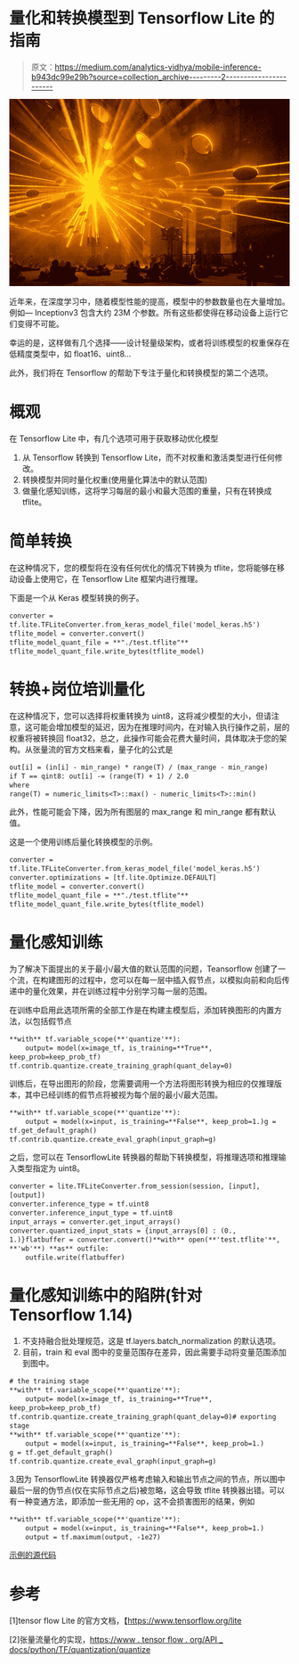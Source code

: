 # 量化和转换模型到 Tensorflow Lite 的指南

> 原文：<https://medium.com/analytics-vidhya/mobile-inference-b943dc99e29b?source=collection_archive---------2----------------------->

![](img/2482c1ca89341323bb8e2060691238cd.png)

近年来，在深度学习中，随着模型性能的提高，模型中的参数数量也在大量增加。例如— Inceptionv3 包含大约 23M 个参数。所有这些都使得在移动设备上运行它们变得不可能。

幸运的是，这样做有几个选择——设计轻量级架构，或者将训练模型的权重保存在低精度类型中，如 float16、uint8…

此外，我们将在 Tensorflow 的帮助下专注于量化和转换模型的第二个选项。

# 概观

在 Tensorflow Lite 中，有几个选项可用于获取移动优化模型

1.  从 Tensorflow 转换到 Tensorflow Lite，而不对权重和激活类型进行任何修改。
2.  转换模型并同时量化权重(使用量化算法中的默认范围)
3.  做量化感知训练，这将学习每层的最小和最大范围的重量，只有在转换成 tflite。

# 简单转换

在这种情况下，您的模型将在没有任何优化的情况下转换为 tflite，您将能够在移动设备上使用它，在 Tensorflow Lite 框架内进行推理。

下面是一个从 Keras 模型转换的例子。

```
converter = tf.lite.TFLiteConverter.from_keras_model_file('model_keras.h5')
tflite_model = converter.convert()
tflite_model_quant_file = **"./test.tflite"** tflite_model_quant_file.write_bytes(tflite_model)
```

# 转换+岗位培训量化

在这种情况下，您可以选择将权重转换为 uint8，这将减少模型的大小，但请注意，这可能会增加模型的延迟，因为在推理时间内，在对输入执行操作之前，层的权重将被转换回 float32，总之，此操作可能会花费大量时间，具体取决于您的架构。从张量流的官方文档来看，量子化的公式是

```
out[i] = (in[i] - min_range) * range(T) / (max_range - min_range)
if T == qint8: out[i] -= (range(T) + 1) / 2.0
where 
range(T) = numeric_limits<T>::max() - numeric_limits<T>::min()
```

此外，性能可能会下降，因为所有图层的 max_range 和 min_range 都有默认值。

这是一个使用训练后量化转换模型的示例。

```
converter = tf.lite.TFLiteConverter.from_keras_model_file('model_keras.h5')
converter.optimizations = [tf.lite.Optimize.DEFAULT]
tflite_model = converter.convert()
tflite_model_quant_file = **"./test.tflite"** tflite_model_quant_file.write_bytes(tflite_model)
```

# 量化感知训练

为了解决下面提出的关于最小/最大值的默认范围的问题，Teansorflow 创建了一个流，在构建图形的过程中，您可以在每一层中插入假节点，以模拟向前和向后传递中的量化效果，并在训练过程中分别学习每一层的范围。

在训练中启用此选项所需的全部工作是在构建主模型后，添加转换图形的内置方法，以包括假节点

```
**with** tf.variable_scope(**'quantize'**):
    output= model(x=image_tf, is_training=**True**, keep_prob=keep_prob_tf)
tf.contrib.quantize.create_training_graph(quant_delay=0)
```

训练后，在导出图形的阶段，您需要调用一个方法将图形转换为相应的仅推理版本，其中已经训练的假节点将被视为每个层的最小/最大范围。

```
**with** tf.variable_scope(**'quantize'**):
    output = model(x=input, is_training=**False**, keep_prob=1.)g = tf.get_default_graph()
tf.contrib.quantize.create_eval_graph(input_graph=g)
```

之后，您可以在 TensorflowLite 转换器的帮助下转换模型，将推理选项和推理输入类型指定为 uint8。

```
converter = lite.TFLiteConverter.from_session(session, [input], [output])
converter.inference_type = tf.uint8
converter.inference_input_type = tf.uint8
input_arrays = converter.get_input_arrays()
converter.quantized_input_stats = {input_arrays[0] : (0., 1.)}flatbuffer = converter.convert()**with** open(**'test.tflite'**, **'wb'**) **as** outfile:
    outfile.write(flatbuffer)
```

# 量化感知训练中的陷阱(针对 Tensorflow 1.14)

1.  不支持融合批处理规范，这是 tf.layers.batch_normalization 的默认选项。
2.  目前，train 和 eval 图中的变量范围存在差异，因此需要手动将变量范围添加到图中。

```
# the training stage
**with** tf.variable_scope(**'quantize'**):
    output= model(x=image_tf, is_training=**True**, keep_prob=keep_prob_tf)
tf.contrib.quantize.create_training_graph(quant_delay=0)# exporting stage
**with** tf.variable_scope(**'quantize'**):
    output = model(x=input, is_training=**False**, keep_prob=1.)
g = tf.get_default_graph()
tf.contrib.quantize.create_eval_graph(input_graph=g)
```

3.因为 TensorflowLite 转换器仅严格考虑输入和输出节点之间的节点，所以图中最后一层的伪节点(仅在实际节点之后)被忽略，这会导致 tflite 转换器出错。可以有一种变通方法，即添加一些无用的 op，这不会损害图形的结果，例如

```
**with** tf.variable_scope(**'quantize'**):
    output = model(x=input, is_training=**False**, keep_prob=1.)
    output = tf.maximum(output, -1e27)
```

[示例的源代码](https://github.com/lusinlu/tensorflow_lite_guide)

# 参考

[1]tensor flow Lite 的官方文档，【https://www.tensorflow.org/lite 

[2]张量流量化的实现，[https://www . tensor flow . org/API _ docs/python/TF/quantization/quantize](https://www.tensorflow.org/api_docs/python/tf/quantization/quantize)